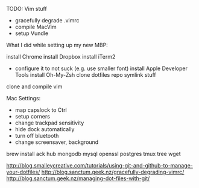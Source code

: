 TODO: Vim stuff
  - gracefully degrade .vimrc
  - compile MacVim
  - setup Vundle

What I did while setting up my new MBP:

install Chrome
install Dropbox
install iTerm2
  - configure it to not suck (e.g. use smaller font)
install Apple Developer Tools
install Oh-My-Zsh
clone dotfiles repo
symlink stuff

clone and compile vim

Mac Settings:
  - map capslock to Ctrl
  - setup corners
  - change trackpad sensitivity
  - hide dock automatically
  - turn off bluetooth
  - change screensaver, background

brew install 
  ack
  hub
  mongodb
  mysql
  openssl
  postgres
  tmux
  tree
  wget

http://blog.smalleycreative.com/tutorials/using-git-and-github-to-manage-your-dotfiles/
http://blog.sanctum.geek.nz/gracefully-degrading-vimrc/
http://blog.sanctum.geek.nz/managing-dot-files-with-git/
